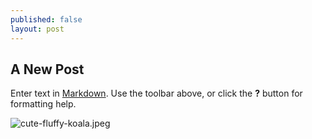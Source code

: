 ```yaml
---
published: false
layout: post
---
```

## A New Post

Enter text in [Markdown](http://daringfireball.net/projects/markdown/). Use the toolbar above, or click the **?** button for formatting help.

![cute-fluffy-koala.jpeg]({{site.baseurl}}/_posts/cute-fluffy-koala.jpeg)
